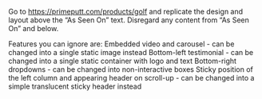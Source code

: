 Go to https://primeputt.com/products/golf and replicate the design and layout above the “As Seen On” text. Disregard any content from “As Seen On” and below.

Features you can ignore are:
Embedded video and carousel - can be changed into a single static image instead
Bottom-left testimonial - can be changed into a single static container with logo and text
Bottom-right dropdowns - can be changed into non-interactive boxes
Sticky position of the left column and appearing header on scroll-up - can be changed into a simple translucent sticky header instead 
